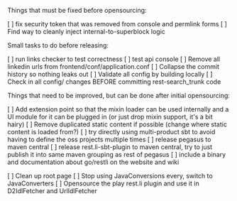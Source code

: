Things that must be fixed before opensourcing:

[ ] fix security token that was removed from console and permlink forms
[ ] Find way to cleanly inject internal-to-superblock logic

Small tasks to do before releasing:

[ ] run links checker to test correctness
[ ] test api console
[ ] Remove all linkedin urls from frontend/conf/application.conf
[ ] Collapse the commit history so nothing leaks out
[ ] Validate all config by building locally
[ ] Check in all config/ changes BEFORE committing rest-search_trunk code

Things that need to be improved, but can be done after initial opensourcing:

[ ] Add extension point so that the mixin loader can be used internally and a UI module for it can be plugged in (or just drop mixin support, it's a bit hairy)
[ ] Remove duplicated static content if possible (change where static content is loaded from?)
[ ] try directly using multi-product sbt to avoid having to define the oss projects multiple times
[ ] release pegasus to maven central
[ ] release rest.li-sbt-plugin to maven central, try to just publish it into same maven grouping as rest of pegasus
[ ] include a binary and documentation about go/restli on the website and wiki

[ ] Clean up root page
[ ] Stop using JavaConversions every, switch to JavaConverters
[ ] Opensource the play rest.li plugin and use it in D2IdlFetcher and UrlIdlFetcher
